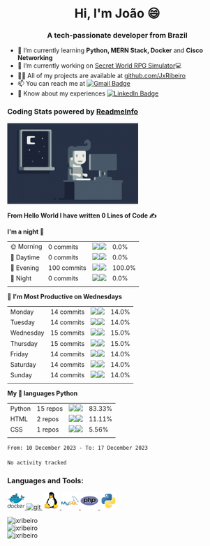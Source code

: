 
<!--
**JxRibeiro/JxRibeiro** is a ✨ _special_ ✨ repository because its `README.md` (this file) appears on your GitHub profile.

Here are some ideas to get you started:

- 🔭 I’m currently working on ...
- 🌱 I’m currently learning ...
- 👯 I’m looking to collaborate on ...
- 🤔 I’m looking for help with ...
- 💬 Ask me about ...
- 📫 How to reach me: ...
- 😄 Pronouns: ...
- ⚡ Fun fact: ...
-->

<h1 align="center">Hi, I'm João 😄</h1>
<h3 align="center">A tech-passionate developer from Brazil</h3>

- 🌱 I’m currently learning **Python, MERN Stack, Docker** and **Cisco Networking**
- 🔭 I’m currently working on [Secret World RPG Simulator](https://github.com/JxRibeiro/Secret-World-RPG)💻
- 👨‍💻 All of my projects are available at [github.com/JxRibeiro](github.com/JxRibeiro)
- 📫 You can reach me at [![Gmail Badge](https://img.shields.io/badge/-joaomarcio.ribeiro@gmail.com-c14438?style=flat&logo=Gmail&logoColor=white&link=mailto:joaomarcio.ribeiro@gmail.com)](mailto:joaomarcio.ribeiro@gmail.com) 
- 📄 Know about my experiences [![LinkedIn Badge](https://img.shields.io/badge/LinkedIn-0077B5?style=for-the-badge&logo=linkedin&logoColor=white&link=https://www.linkedin.com/in/joao-m-ribeiro/)](https://www.linkedin.com/in/joao-m-ribeiro/)

### Coding Stats powered by [ReadmeInfo](https://github.com/th3c0d3br34ker/github-readme-info)
![Coding Gif](https://raw.githubusercontent.com/AVS1508/AVS1508/master/assets/Night-Coding.gif)
<!--START_SECTION:readme-info-->
<!--START_SECTION_LINES_OF_CODE:readme-info-->
**From Hello World I have written 0 Lines of Code ✍️**


<!--END_SECTION_LINES_OF_CODE:readme-info-->

<!--START_SECTION_DAILY_COMMIT:readme-info-->
**I'm a night 🦉** 

| | | | |
| --- | --- | --- | --- |
|🌞 Morning                |0 commits           |![](https://via.placeholder.com/0x22/000000/000000?text=+)![](https://via.placeholder.com/400x22/b8b8b8/b8b8b8?=text=+)|0.0%|
|🌆 Daytime                |0 commits           |![](https://via.placeholder.com/0x22/000000/000000?text=+)![](https://via.placeholder.com/400x22/b8b8b8/b8b8b8?=text=+)|0.0%|
|🌃 Evening                |100 commits         |![](https://via.placeholder.com/400x22/000000/000000?text=+)![](https://via.placeholder.com/0x22/b8b8b8/b8b8b8?=text=+)|100.0%|
|🌙 Night                  |0 commits           |![](https://via.placeholder.com/0x22/000000/000000?text=+)![](https://via.placeholder.com/400x22/b8b8b8/b8b8b8?=text=+)|0.0%|
| | | | |

<!--END_SECTION_DAILY_COMMIT:readme-info-->

<!--START_SECTION_WEEKLY_COMMIT:readme-info-->
📅 **I'm Most Productive on Wednesdays** 

| | | | |
| --- | --- | --- | --- |
|Monday                   |14 commits          |![](https://via.placeholder.com/56x22/000000/000000?text=+)![](https://via.placeholder.com/344x22/b8b8b8/b8b8b8?=text=+)|14.0%|
|Tuesday                  |14 commits          |![](https://via.placeholder.com/56x22/000000/000000?text=+)![](https://via.placeholder.com/344x22/b8b8b8/b8b8b8?=text=+)|14.0%|
|Wednesday                |15 commits          |![](https://via.placeholder.com/60x22/000000/000000?text=+)![](https://via.placeholder.com/340x22/b8b8b8/b8b8b8?=text=+)|15.0%|
|Thursday                 |15 commits          |![](https://via.placeholder.com/60x22/000000/000000?text=+)![](https://via.placeholder.com/340x22/b8b8b8/b8b8b8?=text=+)|15.0%|
|Friday                   |14 commits          |![](https://via.placeholder.com/56x22/000000/000000?text=+)![](https://via.placeholder.com/344x22/b8b8b8/b8b8b8?=text=+)|14.0%|
|Saturday                 |14 commits          |![](https://via.placeholder.com/56x22/000000/000000?text=+)![](https://via.placeholder.com/344x22/b8b8b8/b8b8b8?=text=+)|14.0%|
|Sunday                   |14 commits          |![](https://via.placeholder.com/56x22/000000/000000?text=+)![](https://via.placeholder.com/344x22/b8b8b8/b8b8b8?=text=+)|14.0%|
| | | | |

<!--END_SECTION_WEEKLY_COMMIT:readme-info-->

<!--START_SECTION_LANGUAGE:readme-info-->
**My 💖 languages Python** 

| | | | |
| --- | --- | --- | --- |
|Python                   |15 repos|            ![](https://via.placeholder.com/332x22/000000/000000?text=+)![](https://via.placeholder.com/68x22/b8b8b8/b8b8b8?=text=+)|83.33%|
|HTML                     |2 repos|             ![](https://via.placeholder.com/44x22/000000/000000?text=+)![](https://via.placeholder.com/356x22/b8b8b8/b8b8b8?=text=+)|11.11%|
|CSS                      |1 repos|             ![](https://via.placeholder.com/24x22/000000/000000?text=+)![](https://via.placeholder.com/376x22/b8b8b8/b8b8b8?=text=+)|5.56%|
| | | | |

<!--END_SECTION_LANGUAGE:readme-info-->
<!--END_SECTION:readme-info-->

<!--START_SECTION:waka-->

```txt
From: 10 December 2023 - To: 17 December 2023

No activity tracked
```

<!--END_SECTION:waka-->

<h3 align="left">Languages and Tools:</h3>

<p align="left"> <a href="https://www.docker.com/" target="_blank"> <img src="https://raw.githubusercontent.com/devicons/devicon/master/icons/docker/docker-original-wordmark.svg" alt="docker" width="40" height="40"/> </a> <a href="https://git-scm.com/" target="_blank"> <img src="https://www.vectorlogo.zone/logos/git-scm/git-scm-icon.svg" alt="git" width="40" height="40"/> </a> <a href="https://www.linux.org/" target="_blank"> <img src="https://raw.githubusercontent.com/devicons/devicon/master/icons/linux/linux-original.svg" alt="linux" width="40" height="40"/> </a> <a href="https://www.mysql.com/" target="_blank"> <img src="https://raw.githubusercontent.com/devicons/devicon/master/icons/mysql/mysql-original-wordmark.svg" alt="mysql" width="40" height="40"/> </a> <a href="https://www.php.net" target="_blank"> <img src="https://raw.githubusercontent.com/devicons/devicon/master/icons/php/php-original.svg" alt="php" width="40" height="40"/> </a> <a href="https://www.python.org" target="_blank"> <img src="https://raw.githubusercontent.com/devicons/devicon/master/icons/python/python-original.svg" alt="python" width="40" height="40"/> </a> </p>

<img src="https://github-readme-stats.vercel.app/api/top-langs?username=jxribeiro&theme=react&show_icons=true&locale=en&layout=default" alt="jxribeiro" />
<br>
<img src="https://github-readme-streak-stats.herokuapp.com/?user=jxribeiro&theme=react" alt="jxribeiro" />
<br>
<img src="https://github-readme-stats.vercel.app/api?username=jxribeiro&theme=react&show_icons=true&locale=en" alt="jxribeiro" />

